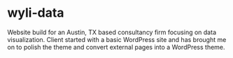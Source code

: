 # wyli-data


Website build for an Austin, TX based consultancy firm focusing on data visualization. Client started with a basic WordPress site and has brought me on to polish the theme and convert external pages into a WordPress theme.

